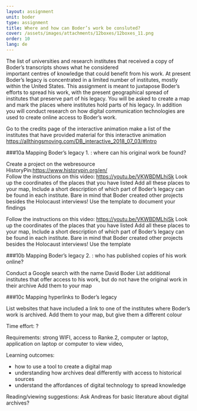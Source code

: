 ```yaml
---
layout: assignment
unit: boder
type: assignment
title: Where and how can Boder’s work be consluted?
cover: /assets/images/attachments/12boxes/12boxes_11.png
order: 10
lang: de
---
```


 The list of universities and research institutes that received a
 copy of Boder’s transcripts  shows what he considered      
 important centres of  knowledge that could benefit from his
 work. At present Boder’s legacy is concentrated in a limited
 number of institutes, mostly within the United States.
 This assignment is meant to juxtapose Boder’s efforts to spread
 his work, with  the present geographical spread of institutes that
 preserve part of his legacy.
 You will be asked to create a map and mark the places where
 institutes hold  parts of his legacy. In addition you will conduct
 research on how digital  communication technologies are used to
 create online access to  Boder’s work.



<!-- more -->

<!-- briefing-student -->


Go to the credits page of the interactive animation
make a list of the institutes that have provided material for this interactive animation  
https://allthingsmoving.com/DB_interactive_2018_07_03/#Intro

<!--section -->
###10a Mapping Boder’s legacy 1. : where can his original work be found?

Create a project on the webresource HistoryPin:https://www.historypin.org/en/  
Follow the instructions on this video: https://youtu.be/VKWBDMLhjSk
Look up the coordinates of the places that you have listed
Add all these places to your map,
Include a short description of which part of Boder’s legacy can be found in each institute. Bare in mind that Boder created other projects besides the Holocaust interviews!
Use the template to document your findings


Follow the instructions on this video: https://youtu.be/VKWBDMLhjSk
Look up the coordinates of the places that you have listed
Add all these places to your map,
Include a short description of which part of Boder’s legacy can be found in each institute. Bare in mind that Boder created other projects besides the Holocaust interviews!
Use the template

<!--section -->
###10b  Mapping Boder’s legacy 2. : who has published copies of his work online?    

Conduct a Google search with the name David Boder
List additional institutes that offer access to his work, but do not have the original work in their archive
Add them to your map

<!--section -->
###10c  Mapping hyperlinks to Boder’s legacy

List websites that have included a link to one of the institutes where Boder’s work is archived.
Add them to your map, but give them a different colour

<!-- briefing-teacher -->

Time effort: ?

Requirements:  strong WIFI, access to Ranke.2, computer or laptop,
application on laptop or computer to view video,

Learning outcomes:
- how to use a tool to create a digital map
- understanding how archives deal differently with access  to historical sources
- understand the affordances of digital technology to spread knowledge


Reading/viewing  suggestions:
Ask Andreas for basic literature about digital archives?
